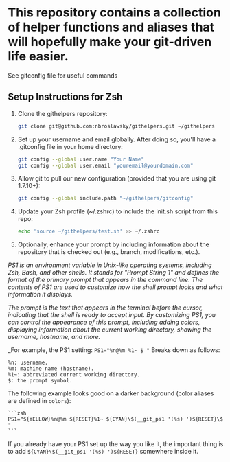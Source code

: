 # This repository contains a collection of helper functions and aliases that will hopefully make your git-driven life easier.

See gitconfig file for useful commands

## Setup Instructions for Zsh

1. Clone the githelpers repository:

    ```zsh
    git clone git@github.com:nbroslawsky/githelpers.git ~/githelpers
    ```

2. Set up your username and email globally. After doing so, you'll have a .gitconfig file in your home directory:

    ```zsh
    git config --global user.name "Your Name"
    git config --global user.email "youremail@yourdomain.com"
    ```

3. Allow git to pull our new configuration (provided that you are using git 1.7.10+):

    ```zsh
    git config --global include.path "~/githelpers/gitconfig"
    ```

4. Update your Zsh profile (~/.zshrc) to include the init.sh script from this repo:

    ```zsh
    echo 'source ~/githelpers/test.sh' >> ~/.zshrc
    ```

5. Optionally, enhance your prompt by including information about the repository that is checked out (e.g., branch, modifications, etc.). 

_PS1 is an environment variable in Unix-like operating systems, including Zsh, Bash, and other shells. It stands for "Prompt String 1" and defines the format of the primary prompt that appears in the command line. The contents of PS1 are used to customize how the shell prompt looks and what information it displays._

_The prompt is the text that appears in the terminal before the cursor, indicating that the shell is ready to accept input. By customizing PS1, you can control the appearance of this prompt, including adding colors, displaying information about the current working directory, showing the username, hostname, and more._

_For example, the PS1 setting: `PS1="%n@%m %1~ $ "`
Breaks down as follows:
```
%n: username.
%m: machine name (hostname).
%1~: abbreviated current working directory.
$: the prompt symbol.
```

   The following example looks good on a darker background (color aliases are defined in `colors`):

    ```zsh
    PS1="${YELLOW}%n@%m ${RESET}%1~ ${CYAN}\$(__git_ps1 '(%s) ')${RESET}\$ "
    ```

   If you already have your PS1 set up the way you like it, the important thing is to add `${CYAN}\$(__git_ps1 '(%s) ')${RESET}` somewhere inside it.

